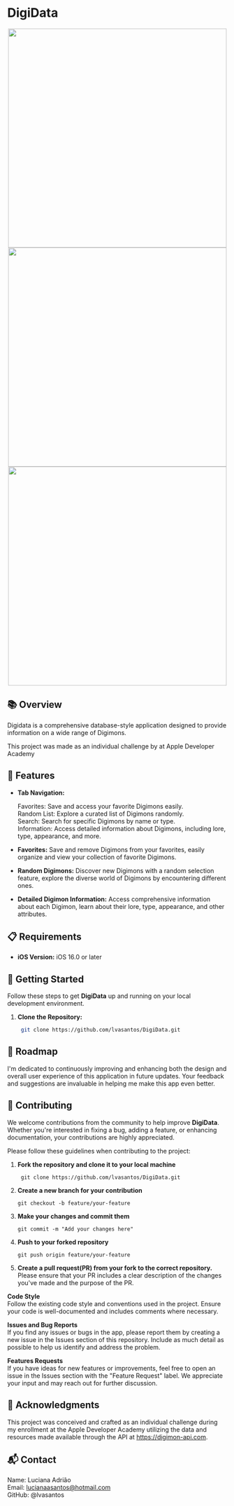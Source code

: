 # DigiData

<p align="center"> 
  <img src="https://user-images.githubusercontent.com/82406248/197533830-a16a9787-68db-43c1-ab2c-2165a01a7def.png" height="500">
  <img src="https://user-images.githubusercontent.com/82406248/197533819-722e6f83-99d9-4bfa-865c-e8d8dcd9f932.png" height="500">
  <img src="https://user-images.githubusercontent.com/82406248/197533796-bfa91710-a75f-4d00-b880-6f94592dfa91.png" height="500">
</p>


## 📚 Overview
Digidata is a comprehensive database-style application designed to provide information on a wide range of Digimons. 

This project was made as an individual challenge by at Apple Developer Academy

## 🌟 Features


- **Tab Navigation:**
  
    Favorites: Save and access your favorite Digimons easily.  
    Random List: Explore a curated list of Digimons randomly.  
    Search: Search for specific Digimons by name or type.  
    Information: Access detailed information about Digimons, including lore, type, appearance, and more.  
  
- **Favorites:** Save and remove Digimons from your favorites, easily organize and view your collection of favorite Digimons.
- **Random Digimons:** Discover new Digimons with a random selection feature, explore the diverse world of Digimons by encountering different ones.
- **Detailed Digimon Information:** Access comprehensive information about each Digimon, learn about their lore, type, appearance, and other attributes.

## 📋 Requirements

- **iOS Version:** iOS 16.0 or later

## 🚀 Getting Started
Follow these steps to get **DigiData** up and running on your local development environment.
1. **Clone the Repository:**
   ```bash
    git clone https://github.com/lvasantos/DigiData.git
    ```

## 📝 Roadmap
I'm dedicated to continuously improving and enhancing both the design and overall user experience of this application in future updates. Your feedback and suggestions are invaluable in helping me make this app even better.

## 🙌 Contributing
We welcome contributions from the community to help improve **DigiData**. Whether you're interested in fixing a bug, adding a feature, or enhancing documentation, your contributions are highly appreciated.

Please follow these guidelines when contributing to the project:

1. **Fork the repository and clone it to your local machine**
   ``` 
    git clone https://github.com/lvasantos/DigiData.git
   ```
2. **Create a new branch for your contribution**
    ```
    git checkout -b feature/your-feature
    ```
3. **Make your changes and commit them**
    ```
    git commit -m "Add your changes here"
    ```
4. **Push to your forked repository**
    ```
    git push origin feature/your-feature
    ```
5. **Create a pull request(PR) from your fork to the correct repository.**  
Please ensure that your PR includes a clear description of the changes you've made and the purpose of the PR.

**Code Style**  
Follow the existing code style and conventions used in the project.
Ensure your code is well-documented and includes comments where necessary.

**Issues and Bug Reports**  
If you find any issues or bugs in the app, please report them by creating a new issue in the Issues section of this repository. Include as much detail as possible to help us identify and address the problem.

**Features Requests**  
If you have ideas for new features or improvements, feel free to open an issue in the Issues section with the "Feature Request" label. We appreciate your input and may reach out for further discussion.

## 🙏 Acknowledgments
This project was conceived and crafted as an individual challenge during my enrollment at the Apple Developer Academy utilizing the data and resources made available through the API at https://digimon-api.com.

## 📬 Contact
Name: Luciana Adrião  
Email: lucianaasantos@hotmail.com  
GitHub: @lvasantos  
